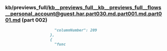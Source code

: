 ### kb/previews_full/kb__previews_full__kb__previews_full__flows__personal_account@guest.har.part030.md.part001.md.part001.md (part 002)

```md
                      "columnNumber": 209
                    },
                    {
                      "func
```

```
